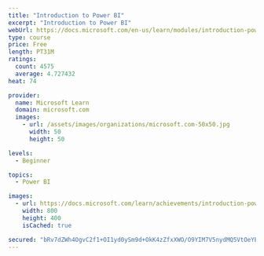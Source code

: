 ```yaml
---
title: "Introduction to Power BI"
excerpt: "Introduction to Power BI"
webUrl: https://docs.microsoft.com/en-us/learn/modules/introduction-power-bi/
type: course
price: Free
length: PT31M
ratings:
  count: 4575
  average: 4.727432
heat: 74

provider:
  name: Microsoft Learn
  domain: microsoft.com
  images:
    - url: /assets/images/organizations/microsoft.com-50x50.jpg
      width: 50
      height: 50

levels:
  - Beginner

topics:
  - Power BI

images:
  - url: https://docs.microsoft.com/learn/achievements/introduction-power-bi-social.png
    width: 800
    height: 400
    isCached: true

secured: "bRv7dZWh4OgvC2f1+OI1yd0ySm9d+OkK4zZfxXWO/O9YIM7V5nydMQ5VtOeYE77ARjpH+eSBiveO5gw+5ZzEIY61rGMtUQvp8gNsMdVtbPNncqh9vgDfPywkakKl7g+rBYA1pW7+rhqKuxBDd/LRP7Ggje8v3+AzHjMsXSV/zC4FDaJbD2EQH6Fi86zFQ1elz1kUInas/hNFuBu1KJTSxIOh72IK6iTSFWSG02Gx+fqWQCEPWtBRDUyIOqeiYwiHOTkThZq5VcNGZR0WGBIzl3ObBgfOoinca01ZIsfkCPme56UCbphc35D4kraoo5fxW5R7N8PSvTGyRO2ARVrQr1/wbM51n8AyvQuZdjeOkXp3NoRei5XbnHDyea/nI0F5y9hbFryP0f/pIv7Jix/22eAAlsh7dQuxSoDUCzTTmI4=;MFN6t4kJwAf4RlekSqSSHw=="
---
```


